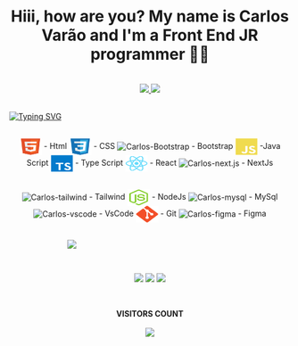 <div>
  <h1 align="center"> Hiii, how are you? My name is Carlos Varão and I'm a Front End JR programmer 👨‍💻</h1><br>
</div>

<div align="center">
  <a href="https://github.com/CarlosVarao">
  <img height="140em" src="https://github-readme-stats.vercel.app/api?username=CarlosVarao&show_icons=true&theme=github_dark&include_all_commits=true&count_private=true"/>
  <img height="140em" src="https://github-readme-stats.vercel.app/api/top-langs/?username=CarlosVarao&layout=compact&langs_count=7&theme=github_dark"/></div><br>

[![Typing SVG](https://readme-typing-svg.herokuapp.com/?color=f0f6fc&size=35&center=true&vCenter=true&width=1000&lines=KNOWLEDGE+IN+LANGUAGES)](https://git.io/typing-svg)

<div align="center" style="display: inline_block"><br>
  <img align="center" alt="Carlos-HTML" height="30" width="40" src="https://raw.githubusercontent.com/devicons/devicon/master/icons/html5/html5-original.svg"/> - Html
  <img align="center" alt="Carlos-CSS" height="30" width="40" src="https://raw.githubusercontent.com/devicons/devicon/master/icons/css3/css3-original.svg"/> - CSS
  <img align="center" alt="Carlos-Bootstrap" height="30" width="40" src="https://skillicons.dev/icons?i=bootstrap"/> - Bootstrap
  <img align="center" alt="Carlos-Js" height="30" width="40" src="https://raw.githubusercontent.com/devicons/devicon/master/icons/javascript/javascript-plain.svg"/> -Java   Script
  <img align="center" alt="Carlos-Ts" height="30" width="40" src="https://raw.githubusercontent.com/devicons/devicon/master/icons/typescript/typescript-plain.svg"/> - Type    Script
  <img align="center" alt="Carlos-React" height="30" width="40" src="https://raw.githubusercontent.com/devicons/devicon/master/icons/react/react-original.svg"/> - React
  <img align="center" alt="Carlos-next.js" height="30" width="40" src="https://raw.githubusercontent.com/danielcranney/readme-generator/main/public/icons/skills/nextjs-colored.svg"/> - NextJs

  <br><img align="center" alt="Carlos-tailwind" height="30" width="40" src="https://www.vectorlogo.zone/logos/tailwindcss/tailwindcss-icon.svg"/> - Tailwind
  <img align="center" alt="Carlos-NodeJs" height="30" width="40" src="https://github.com/devicons/devicon/blob/master/icons/nodejs/nodejs-original.svg"/> - NodeJs
  <img align="center" alt="Carlos-mysql" height="33" width="43" src="https://skillicons.dev/icons?i=mysql"/> - MySql
  <img align="center" alt="Carlos-vscode" height="30" width="40" src="https://skillicons.dev/icons?i=vscode"/> - VsCode
  <img align="center" alt="Carlos-Git" height="30" width="40" src="https://github.com/devicons/devicon/blob/master/icons/git/git-original.svg"/> - Git
  <img align="center" alt="Carlos-figma" height="30" width="40" src="https://skillicons.dev/icons?i=figma"/> - Figma
</div><br>
  
<img align="right" width="400" src="https://i2.wp.com/allhtaccess.info/wp-content/uploads/2018/03/programming.gif?fit=1281%2C716&ssl=1" />  
 
##  
 
<br><div align="center"> 
<a href="" target="_blank"><img src="https://img.shields.io/badge/-Instagram-%23E4405F?style=for-the-badge&logo=instagram&logoColor=white" target="_blank"></a> <a href="https://www.linkedin.com/in/carlos-varão-front-end/" target="_blank"><img src="https://img.shields.io/badge/-LinkedIn-%230077B5?style=for-the-badge&logo=linkedin&logoColor=white"></a>   <a href="https://carlosvarao.github.io/Portfolio/" target="_blank" ><img src="https://img.shields.io/badge/-Portfolio-%23E4405F?style=for-the-badge&logo=portfolio&logoColor=white" target="_blank"></a>
  
</div>  
<br><div align="center">
<p align="center"><b>VISITORS COUNT</b></p>  
<p align="center"><img align="center" src="https://profile-counter.glitch.me/{CarlosVarao}/count.svg"/></p> 
</div>
